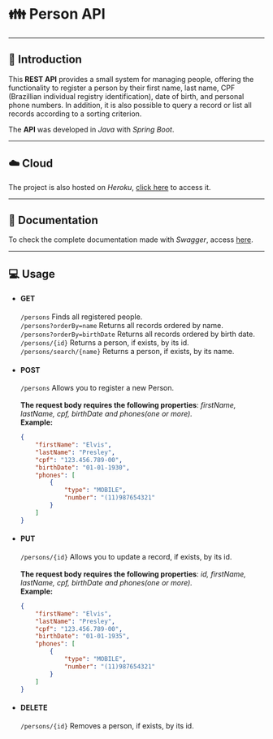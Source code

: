 # :family: Person API
- - -

## :book: Introduction
This **REST API** provides a small system for managing people, offering the functionality to register a person by their first name, last name, CPF (Brazillian individual registry identification), date of birth, and personal phone numbers. In addition, it is also possible to query a record or list all records according to a sorting criterion.

The **API** was developed in *Java* with *Spring Boot*.

- - -
## :cloud: Cloud

The project is also hosted on *Heroku*, [click here](https://person-system-api.herokuapp.com/persons/) to access it.
- - -
## :green_book: Documentation

To check the complete documentation made with *Swagger*, access [here](https://person-system-api.herokuapp.com/swagger-ui.html).
- - -
## :computer: Usage

- #### GET
    ```/persons```
    Finds all registered people.
    \
    ```/persons?orderBy=name```
    Returns all records ordered by name.
    \
    ```/persons?orderBy=birthDate```
    Returns all records ordered by birth date.
    \
    ```/persons/{id}```
    Returns a person, if exists, by its id.
    \
    ```/persons/search/{name}```
    Returns a person, if exists, by its name.

- #### POST
    ```/persons```
    Allows you to register a new Person.
    \
    \
    **The request body requires the following properties**: *firstName, lastName, cpf, birthDate and phones(one or more).*
    \
    **Example:**
    ``` JSON
    {
        "firstName": "Elvis",
        "lastName": "Presley",
        "cpf": "123.456.789-00",
        "birthDate": "01-01-1930",
        "phones": [
            {
                "type": "MOBILE",
                "number": "(11)987654321"
            }
        ]
    }
    ```

- #### PUT
     ```/persons/{id}```
    Allows you to update a record, if exists, by its id.
    \
    \
    **The request body requires the following properties**: *id, firstName, lastName, cpf, birthDate and phones(one or more).*
    \
    **Example:**
    ``` JSON
    {
        "firstName": "Elvis",
        "lastName": "Presley",
        "cpf": "123.456.789-00",
        "birthDate": "01-01-1935",
        "phones": [
            {
                "type": "MOBILE",
                "number": "(11)987654321"
            }
        ]
    }
    ```

- #### DELETE
    ```/persons/{id}```
    Removes a person, if exists, by its id.
